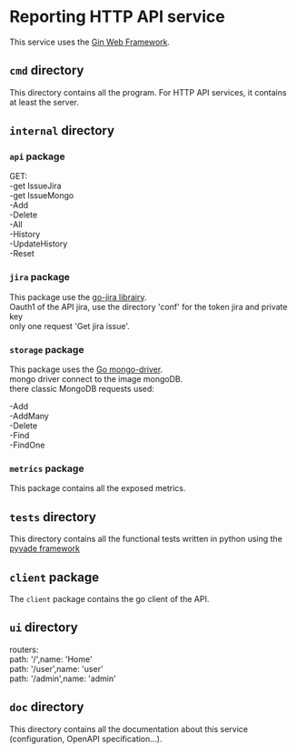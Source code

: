 # Reporting HTTP API service


This service uses the [Gin Web Framework](https://github.com/gin-gonic/gin).

## `cmd` directory

This directory contains all the program. For HTTP API services, it contains at least
the server.

## `internal` directory

### `api` package

GET:<br>
-get IssueJira<br>
-get IssueMongo<br>
-Add<br>
-Delete<br>
-All<br>
-History<br>
-UpdateHistory<br>
-Reset<br>

### `jira` package

This package use the [go-jira librairy](https://pkg.go.dev/github.com/andygrunwald/go-jira@v1.13.0?utm_source=gopls).<br>
Oauth1 of the API jira, use the directory 'conf' for the token jira and private key<br>
only one request 'Get jira issue'.<br>

### `storage` package

This package uses the [Go mongo-driver](https://pkg.go.dev/go.mongodb.org/mongo-driver@v1.5.2).<br>
mongo driver connect to the image mongoDB.<br>
there classic MongoDB requests used:<br>

-Add<br>
-AddMany<br>
-Delete<br>
-Find<br>
-FindOne<br>

### `metrics` package

This package contains all the exposed metrics.

## `tests` directory

This directory contains all the functional tests written in python using the
[pyvade framework](https://gitlabdev.vadesecure.com/engineering/pyvade)

## `client` package

The `client` package contains the go client of the API.

## `ui` directory

routers:<br>
    path: '/',name: 'Home'<br>
    path: '/user',name: 'user'<br>
    path: '/admin',name: 'admin'<br>


## `doc` directory

This directory contains all the documentation about this service (configuration, OpenAPI specification...).
